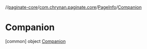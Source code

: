 //[paginate-core](../../../../index.md)/[com.chrynan.paginate.core](../../index.md)/[PageInfo](../index.md)/[Companion](index.md)



# Companion  
 [common] object [Companion](index.md)   

